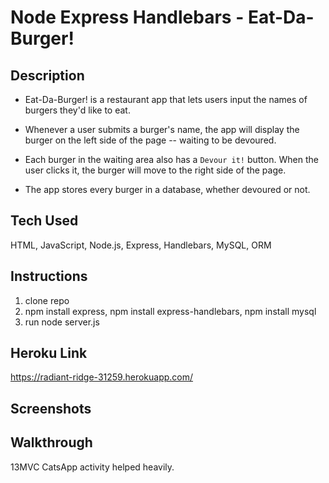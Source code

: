 # Node Express Handlebars - Eat-Da-Burger!

## Description

- Eat-Da-Burger! is a restaurant app that lets users input the names of burgers they'd like to eat.

- Whenever a user submits a burger's name, the app will display the burger on the left side of the page -- waiting to be devoured.

- Each burger in the waiting area also has a `Devour it!` button. When the user clicks it, the burger will move to the right side of the page.

- The app stores every burger in a database, whether devoured or not.

## Tech Used

HTML, JavaScript, Node.js, Express, Handlebars, MySQL, ORM

## Instructions

1. clone repo
2. npm install express, npm install express-handlebars, npm install mysql
3. run node server.js

## Heroku Link

https://radiant-ridge-31259.herokuapp.com/

## Screenshots

## Walkthrough

13MVC CatsApp activity helped heavily.
